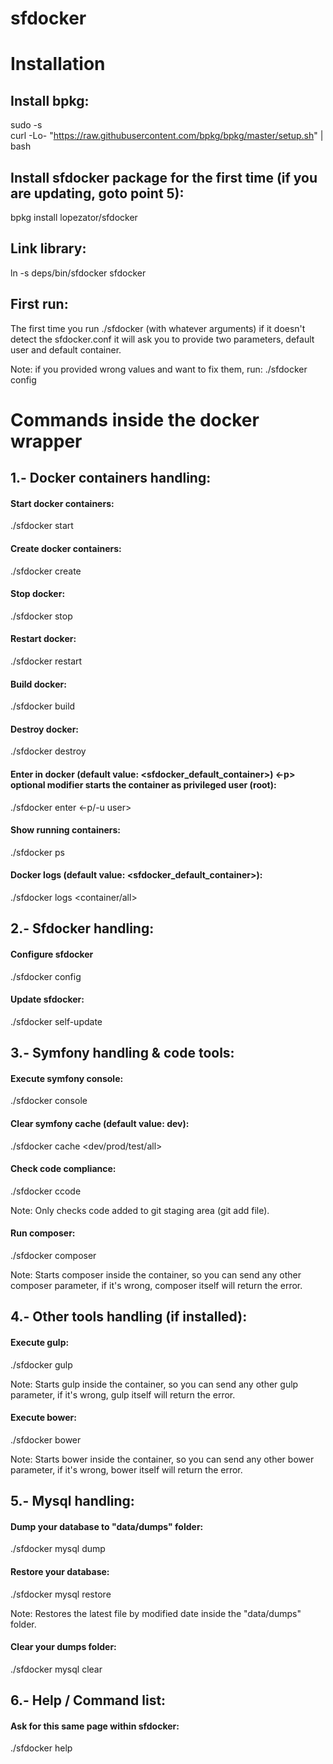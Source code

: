 # sfdocker

Installation
============

Install bpkg:
-----------------

sudo -s<br />
curl -Lo- "https://raw.githubusercontent.com/bpkg/bpkg/master/setup.sh" | bash

Install sfdocker package for the first time (if you are updating, goto point 5):
--------------------------------------------------------------------------------

bpkg install lopezator/sfdocker

Link library:
-------------

ln -s deps/bin/sfdocker sfdocker

First run:
----------

The first time you run ./sfdocker (with whatever arguments) if it doesn't detect the sfdocker.conf it will ask you to provide two parameters, default user and default container.<br/>

Note: if you provided wrong values and want to fix them, run: ./sfdocker config

Commands inside the docker wrapper
==================================

1.- Docker containers handling:
------------------------------

#### Start docker containers:

./sfdocker start

#### Create docker containers:

./sfdocker create

#### Stop docker:

./sfdocker stop

#### Restart docker:

./sfdocker restart

#### Build docker:

./sfdocker build

#### Destroy docker:

./sfdocker destroy

#### Enter in docker (default value: <sfdocker_default_container>) <-p> optional modifier starts the container as privileged user (root):

./sfdocker enter <container> <-p/-u user>

#### Show running containers:

./sfdocker ps

#### Docker logs (default value: <sfdocker_default_container>):

./sfdocker logs <container/all>

2.- Sfdocker handling:
------------------------------

#### Configure sfdocker

./sfdocker config

#### Update sfdocker:

./sfdocker self-update

3.- Symfony handling & code tools:
----------------------------------

#### Execute symfony console:

./sfdocker console <args>

#### Clear symfony cache (default value: dev):

./sfdocker cache <dev/prod/test/all>

#### Check code compliance:

./sfdocker ccode

Note: Only checks code added to git staging area (git add file).

#### Run composer:

./sfdocker composer <args>

Note: Starts composer inside the container, so you can send any other composer parameter, if it's wrong, composer itself will return the error.

4.- Other tools handling (if installed):
----------------------------------------

#### Execute gulp:

./sfdocker gulp <args>

Note: Starts gulp inside the container, so you can send any other gulp parameter, if it's wrong, gulp itself will return the error.

#### Execute bower:

./sfdocker bower <args>

Note: Starts bower inside the container, so you can send any other bower parameter, if it's wrong, bower itself will return the error.

5.- Mysql handling:
------------------

#### Dump your database to "data/dumps" folder:

./sfdocker mysql dump

#### Restore your database:

./sfdocker mysql restore

Note: Restores the latest file by modified date inside the "data/dumps" folder.

#### Clear your dumps folder:

./sfdocker mysql clear

6.- Help / Command list:
------------------------

#### Ask for this same page within sfdocker:

./sfdocker help

